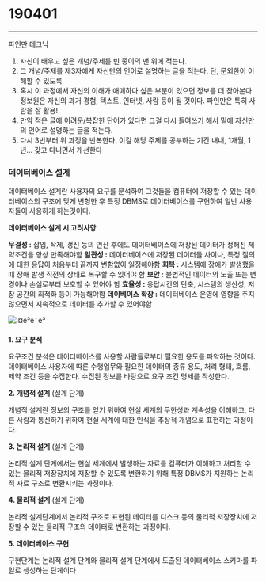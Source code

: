 # 190401

---

파인만 테크닉

1. 자신이 배우고 싶은 개념/주제를 빈 종이의 맨 위에 적는다.
2. 그 개념/주제를 제3자에게 자신만의 언어로 설명하는 글을 적는다. 단, 문외한이 이해할
  수 있도록
3. 혹시 이 과정에서 자신의 이해가 애매하다 싶은 부분이 있으면 정보를 더 찾아본다
  정보원은 자신의 과거 경험, 텍스트, 인터넷, 사람 등이 될 것이다. 파인만은 특히 사람을
  잘 활용!
4. 만약 적은 글에 어려운/복잡한 단어가 있다면 그걸 다시 들여쓰기 해서 밑에 자신만의
  언어로 설명하는 글을 적는다.
5. 다시 3번부터 위 과정을 반복한다.
  이걸 해당 주제를 공부하는 기간 내내, 1개월, 1년... 갖고 다니면서 개선한다

### 데이터베이스 설계

데이터베이스 설계란 사용자의 요구를 분석하여 그것들을 컴퓨터에 저장할 수 있는 데이터베이스의 구조에 맞게 변형한 후 특정 DBMS로 데이터베이스를 구현하여 일반 사용자들이 사용하게 하는것이다.

**데이터베이스 설계 시 고려사항**

**무결성 :** 삽입, 삭제, 갱신 등의 연산 후에도 데이터베이스에 저장된 데이터가 정해진 제약조건을 항상 만족해야함
**일관성 :** 데이터베이스에 저장된 데이터들 사이나, 특정 질의에 대한 응답이 처음부터 끝까지 변함없이 일정해야함
**회복 :** 시스템에 장애가 발생했을 떄 장애 발생 직전의 상태로 복구할 수 있어야 함
**보안 :** 불법적인 데이터의 노출 또는 변경이나 손실로부터 보호할 수 있어야 함
**효율성 :** 응답시간의 단축, 시스템의 생산성, 저장 공간의 최적화 등이 가능해야함
**데이베이스 확장 :** 데이터베이스 운영에 영향을 주지 않으면서 지속적으로 데이터를 추가할 수 있어야함



![ì¤ê³ë¨ê³](https://t1.daumcdn.net/cfile/tistory/99A825465B6AD7030C)

**1. 요구 분석**

요구조건 분석은 데이터베이스를 사용할 사람들로부터 필요한 용도를 파악하는 것이다.
데이터베이스 사용자에 따른 수행업무와 필요한 데이터의 종류 용도, 처리 형태, 흐름, 제약 조건 등을 수집한다.
수집된 정보를 바탕으로 요구 조건 명세를 작성한다.

**2. 개념적 설계** (설계 단계)

개념적 설계란 정보의 구조를 얻기 위하여 현실 세계의 무한성과 계속성을 이해하고, 다른 사람과 통신하기 위하여 현실 세계에 대한 인식을 추상적 개념으로 표현하는 과정이다.

**3. 논리적 설계** (설계 단계)

논리적 설계 단게에서는 현실 세계에서 발생하는 자료를 컴퓨터가 이해하고 처리할 수 있는 물리적 저장장치에 저장할 수 있도록 변환하기 위해 특정 DBMS가 지원하는 논리적 자료 구조로 변환시키는 과정이다.

**4. 물리적 설계** (설계 단계)

논리적 설계단계에서 논리적 구조로 표현된 데이터를 디스크 등의 물리적 저장장치에 저장할 수 있는 물리적 구조의 데이터로 변환하는 과정이다.

**5. 데이터베이스 구현**

구현단계는 논리적 설계 단계와 물리적 설계 단계에서 도출된 데이터베이스 스키마를 파일로 생성하는 단계이다